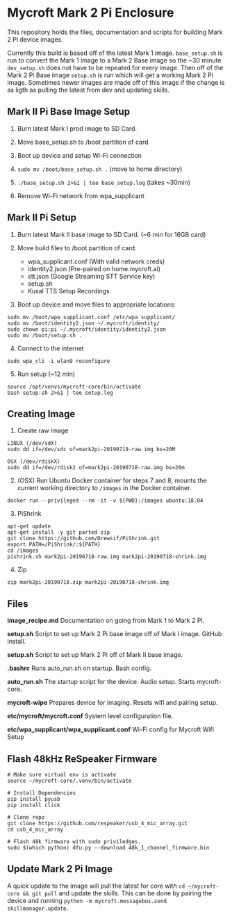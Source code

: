 # Mycroft Mark 2 Pi Enclosure

This repository holds the files, documentation and scripts for building Mark 2 Pi device images.

Currently this build is based off of the latest Mark 1 image. `base_setup.sh` is run to convert the Mark 1 image to a Mark 2 Base image so the ~30 minute `dev_setup.sh` does not have to be repeated for every image. Then off of the Mark 2 Pi Base image `setup.sh` is run which will get a working Mark 2 Pi image. Sometimes newer images are made off of this image if the change is as ligth as pulling the latest from dev and updating skills.

## Mark II Pi Base Image Setup
1. Burn latest Mark I prod image to SD Card.

2. Move base_setup.sh to /boot partition of card

3. Boot up device and setup Wi-Fi connection

4. `sudo mv /boot/base_setup.sh .` (move to home directory)

5. `./base_setup.sh 2>&1 | tee base_setup.log` (takes ~30min)

6. Remove Wi-Fi network from wpa_supplicant 

## Mark II Pi Setup
1. Burn latest Mark II base image to SD Card. (~6 min for 16GB card)

2. Move build files to /boot partition of card:
    - wpa_supplicant.conf (With valid network creds)
    - identity2.json (Pre-paired on home.mycroft.ai)
    - stt.json (Google Streaming STT Service key)
    - setup.sh
    - Kusal TTS Setup Recordings

3. Boot up device and move files to appropriate locations:
```
sudo mv /boot/wpa_supplicant.conf /etc/wpa_supplicant/
sudo mv /boot/identity2.json ~/.mycroft/identity/
sudo chown pi:pi ~/.mycroft/identity/identity2.json
sudo mv /boot/setup.sh .
```

4. Connect to the internet
```
sudo wpa_cli -i wlan0 reconfigure
```

5. Run setup (~12 min)
```
source /opt/venvs/mycroft-core/bin/activate
bash setup.sh 2>&1 | tee setup.log
```

## Creating Image

1. Create raw image
```
LINUX (/dev/sdX)
sudo dd if=/dev/sdc of=mark2pi-20190718-raw.img bs=20M

OSX (/dev/rdiskX)
sudo dd if=/dev/rdisk2 of=mark2pi-20190718-raw.img bs=20m
```

2. (OSX) Run Ubuntu Docker container for steps 7 and 8, mounts
the current working directory to `/images` in the Docker container.
```
docker run --privileged --rm -it -v ${PWD}:/images ubuntu:18.04
```

3. PiShrink
```
apt-get update
apt-get install -y git parted zip
git clone https://github.com/Drewsif/PiShrink.git
export PATH=/PiShrink/:${PATH}
cd /images
pishrink.sh mark2pi-20190718-raw.img mark2pi-20190718-shrink.img
```

4. Zip
```
zip mark2pi-20190718.zip mark2pi-20190718-shrink.img
```

## Files

**image_recipe.md**
Documentation on going from Mark 1 to Mark 2 Pi.

**setup.sh**
Script to set up Mark 2 Pi base image off of Mark I image. GitHub install.

**setup.sh**
Script to set up Mark 2 Pi off of Mark II base image.

**.bashrc**
    Runs auto_run.sh on startup. Bash config.

**auto_run.sh**
    The startup script for the device. Audio setup. Starts mycroft-core.

**mycroft-wipe**
    Prepares device for imaging. Resets wifi and pairing setup.

**etc/mycroft/mycroft.conf**
    System level configuration file.

**etc/wpa_supplicant/wpa_supplicant.conf**
    Wi-Fi config for Mycroft Wifi Setup
    
## Flash 48kHz ReSpeaker Firmware
```
# Make sure virtual env is activate
source ~/mycroft-core/.venv/bin/activate

# Install Dependencies
pip install pyusb
pip install click

# Clone repo
git clone https://github.com/respeaker/usb_4_mic_array.git
cd usb_4_mic_array

# Flash 48k firmware with sudo priviledges. 
sudo $(which python) dfu.py --download 48k_1_channel_firmware.bin
```

## Update Mark 2 Pi Image
A quick update to the image will pull the latest for core with `cd ~/mycroft-core && git pull` and update the skills. This can be done by pairing the device and running `python -m mycroft.messagebus.send skillmanager.update`.
